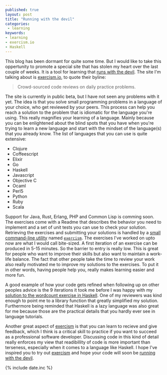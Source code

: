 ```yaml
---
published: true
layout: post
title: "Running with the devil"
categories:
 - learning
keywords:
- learning
- exercism.io
- Haskell
--- 
```

This blog has been dormant for quite some time. But I would like to take this 
oppertunity to promote a special site that has stolen my heart over the last 
couple of weeks. It is a tool for learning that [runs with the devil][devil]. 
The site I'm talking about is [exercism.io][ex], to quote their byline: 

> Crowd-sourced code reviews on daily practice problems.

The site is currently in public beta, but I have not seen any problems with it 
yet. The idea is that you solve small programming problems in a language of 
your choice, who get reviewed by your peers. This process can help you 
reach a solution to the problem that is idiomatic for the language you're 
using. This really magnifies your learning of a language. Mainly because you 
can be enlightened about the blind spots that you have when you're trying to 
learn a new language and start with the mindset of the language(s) that 
you already know. The list of languages that you can use is quite extensive:

- Clojure
- Coffeescript
- Elixir
- Go
- Haskell
- Javascript
- Objective C
- Ocaml
- Perl5
- Python
- Ruby
- Scala

Support for Java, Rust, Erlang, PHP and Common Lisp is comming soon.
The exercises come with a Readme that describes the behavior you need to 
implement and a set of unit tests you can use to check your solution. 
Retrieving the exercises and submitting your solutions is handled by a
[small command-line utility][cli] named [`exercism`][cli]. The exercises I've 
worked on upto now are what I would call bite-sized. A first iteration of an 
exercise can be produced in 5-15 minutes. So the barrier to entry is really 
low. This is great for people who want to improve their skills but also want 
to maintain a work-life balance. The fact that other people take the time to 
review your work also really motivated me to improve my solutions to the 
exercises. To put it in other words, having people help you, really makes 
learning easier and more fun.

A good example of how your code gets refined when following up on other 
peoples advice is the 9 iterations it took me before I was happy with my 
[solution to the wordcount exercise in Haskell][wc]. One of my reviewers was 
kind enough to point me to a library function that greatly simplified my 
solution. Furthermore being reminded that Haskell is a lazy language was also 
great for me because those are the practical details that you hardly ever see 
in language tutorials. 

Another great aspect of [exercism][ex] is that you can learn to recieve and 
give feedback, which I think is a critical skill to practice if you want to 
succeed as a professional software developer. Discussing code in 
this kind of detail really enforces my view that readibillity of code is more 
important than terseness, especially when it comes to a language like Haskell. 
I hope I've inspired you to try out [exercism][ex] and hope your code will 
soon be [running with the devil][devil]. 

{% include date.inc %}

[devil]: http://www.youtube.com/watch?v=fcvtnEvclGs
[ex]: http://exercism.io/
[wc]: http://exercism.io/submissions/5e93f797c6d41bf77afee973
[cli]: http://cli.exercism.io/
